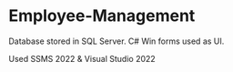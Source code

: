 # Employee-Management

Database stored in SQL Server.
C# Win forms used as UI.

Used SSMS 2022 & Visual Studio 2022
